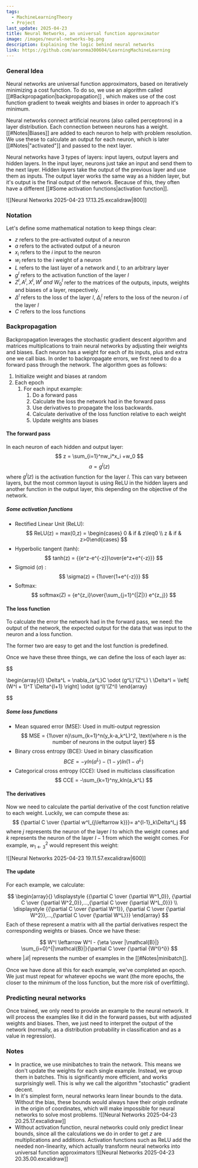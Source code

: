 ```yaml
---
tags:
  - MachineLearningTheory
  - Project
last_update: 2025-04-23
title: Neural Networks, an universal function approximator
image: /images/neural-networks-bg.png
description: Explaining the logic behind neural networks
link: https://github.com/aaronma300604/LearningMachineLearning
---
```

### General Idea

Neural networks are universal function approximators, based on iteratively minimizing a cost function. To do so, we use an algorithm called [[#Backpropagation|backpropagation]] , which makes use of the cost function gradient to tweak weights and biases in order to approach it's minimum. 

Neural networks connect artificial neurons (also called perceptrons) in a layer distribution. Each connection between neurons has a weight. [[#Notes|Biases]] are added to each neuron to help with problem resolution. We use these to calculate an output for each neuron, which is later [[#Notes|"activated"]] and passed to the next layer.

Neural networks have 3 types of layers: input layers, output layers and hidden layers. In the input layer, neurons just take an input and send them to the next layer. Hidden layers take the output of the previous layer and use them as inputs. The output layer works the same way as a hidden layer, but it's output is the final output of the network. Because of this, they often have a different [[#Some activation functions|activation function]].

![[Neural Networks 2025-04-23 17.13.25.excalidraw|800]]

### Notation
Let's define some mathematical notation to keep things clear:

- $z$ refers to the pre-activated output of a neuron
- $a$ refers to the activated output of a neuron
-  $x_i$ refers to the $i$ input to the neuron
- $w_i$ refers to the $i$ weight of a neuron
- $L$ refers to the last layer of a network and $l$, to an arbitrary layer
- $g^l$ refers to the activation function of the layer $l$
- $Z^l,A^l,X^l,W^l \ and \ W^l_0$ refer to the matrices of the outputs, inputs, weights and biases of a layer, respectively.
- $\Delta^l$ refers to the loss of the layer $l$, $\Delta^l_i$ refers to the loss of the neuron $i$ of the layer $l$
- $C$ refers to the loss functions

### Backpropagation

Backpropagation leverages the stochastic gradient descent algorithm and matrices multiplications to  train neural networks by adjusting their weights and biases. Each neuron has a weight for each of its inputs, plus and extra one we call bias. In order to backpropagate errors, we first need to do a forward pass through the network. The algorithm goes as follows:

1. Initialize weight and biases at random
2. Each epoch
	1. For each input example:
		1. Do a forward pass
		2. Calculate the loss the network had in the forward pass
		3. Use derivatives to propagate the loss backwards.
		4. Calculate derivative of the loss function relative to each weight 
		5. Update weights ans biases

#### The forward pass
In each neuron of each hidden and output layer:
$$
z = \sum_{i=1}^nw_i*x_i +w_0
$$
$$
a = g^l(z)
$$
where $g^l(z)$ is the activation function for the layer $l$. This can vary between layers, but the most common layout is using ReLU in the hidden layers and another function in the output layer, this depending on the objective of the network.
##### Some activation functions

- Rectified Linear Unit (ReLU): 
  $$
  ReLU(z) = max(0,z) = \begin{cases} 0 & if & z\leq0 \\ z & if & z>0\end{cases}
  $$
- Hyperbolic tangent (tanh):
  $$
  tanh(z) = {{e^z-e^{-z}}\over{e^z+e^{-z}}}
  $$
- Sigmoid ($\sigma$) :
  $$
  \sigma(z) = {1\over{1+e^{-z}}}
  $$
- Softmax:
  $$
  softmax(Z) = {e^{z_i}\over{\sum_{j=1}^{|Z|}} e^{z_j}} 
  $$
#### The loss function

To calculate the error the network had in the forward pass, we need: the output of the network, the expected output for the data that was input to the neuron and a loss function.

The former two are easy to get and the lost function is predefined.

Once we have these three things, we can define the loss of each layer as:

$$

\begin{array}{l}
\Delta^L = \nabla_{a^L}C \odot (g^L)'(Z^L) \\
\Delta^l = \left[ (W^l + 1)^T \Delta^{l+1} \right] \odot (g^l)'(Z^l)
\end{array}


$$

##### Some loss functions

- Mean squared error (MSE):
  Used in multi-output regression
  $$
  MSE = {1\over n}\sum_{k=1}^n(y_k-a_k^L)^2, \text{where n is the number of neurons in the output layer}
  $$
- Binary cross entropy (BCE):
  Used in binary classification
  $$
  BCE = -yln(a^L)-(1-y)ln(1-a^L)
  $$
- Categorical cross entropy (CCE):
  Used in multiclass classification
  $$
  CCE = -\sum_{k=1}^ny_kln(a_k^L)
  $$
#### The derivatives

Now we need to calculate the partial derivative of the cost function relative to each weight. Luckily, we can compute these as:
$$
{\partial C \over {\partial w^l_{j\leftarrow k}}}= a^{l-1}_k\Delta^l_j
$$
where $j$ represents the neuron of the layer $l$ to which the weight comes and  $k$ represents the neuron of the layer $l-1$ from which the weight comes. For example, $w^2_{1\leftarrow 3}$ would represent this weight:

![[Neural Networks 2025-04-23 19.11.57.excalidraw|600]]

#### The update
For each example, we calculate:

$$
\begin{array}{}
\displaystyle {{\partial C \over {\partial W^1_0}}, {\partial C \over {\partial W^2_0}},...,{\partial C \over {\partial W^L_0}}} \\
\displaystyle {{\partial C \over {\partial W^1}}, {\partial C \over {\partial W^2}},...,{\partial C \over {\partial W^L}}} 
\end{array}
$$
Each of these represent a matrix with all the partial derivatives respect the corresponding weights or biases.
Once we have these:

$$
W^l \leftarrow W^l - {\eta \over |\mathcal{B}|} \sum_{i=0}^{|\mathcal{B}|}{\partial C \over {\partial {W^l}^i}}
$$
where $|\mathcal{B}|$ represents the number of examples in the [[#Notes|minibatch]]. 

Once we have done all this for each example, we've completed an epoch. We just must repeat for whatever epochs we want (the more epochs, the closer to the minimum of the loss function, but the more risk of overfitting).

### Predicting neural networks

Once trained, we only need to provide an example to the neural network. It will process the examples like it did in the forward passes, but with adjusted weights and biases. Then, we just need to interpret the output of the network (normally, as a distribution probability in classification and as a value in regression).

### Notes

 - In practice, we use minibatches to train the network. This means we don't update the weights for each single example. Instead, we group them in batches. This is significantly more efficient, and works surprisingly well. This is why we call the algorithm "stochastic" gradient decent. 
 - In it's simplest form, neural networks learn linear bounds to the data. Without the bias, these bounds would always have their origin ordinate in the origin of coordinates, which will make impossible for neural networks to solve most problems.
	![[Neural Networks 2025-04-23 20.25.17.excalidraw]] 
- Without activation function, neural networks could only predict linear bounds, since all the calculations we do in order to get $z$ are multiplications and additions. Activation functions such as ReLU add the needed non-linearity, which actually transform neural networks into universal function approximators ![[Neural Networks 2025-04-23 20.35.00.excalidraw]]
